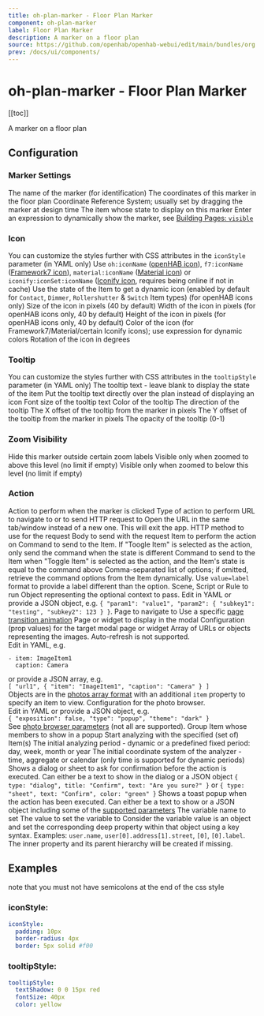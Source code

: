 ```yaml
---
title: oh-plan-marker - Floor Plan Marker
component: oh-plan-marker
label: Floor Plan Marker
description: A marker on a floor plan
source: https://github.com/openhab/openhab-webui/edit/main/bundles/org.openhab.ui/doc/components/oh-plan-marker.md
prev: /docs/ui/components/
---
```


# oh-plan-marker - Floor Plan Marker

<!-- Put a screenshot here if relevant:
![](./images/oh-plan-marker/header.jpg)
-->

[[toc]]

<!-- Note: you can overwrite the definition-provided description and add your own intro/additional sections instead -->
<!-- DO NOT REMOVE the following comments if you intend to keep the definition-provided description -->
<!-- GENERATED componentDescription -->
A marker on a floor plan
<!-- GENERATED /componentDescription -->

## Configuration

<!-- DO NOT REMOVE the following comments -->
<!-- GENERATED props -->
### Marker Settings
<div class="props">
<PropGroup name="marker" label="Marker Settings">
<PropBlock type="TEXT" name="name" label="Name">
  <PropDescription>
    The name of the marker (for identification)
  </PropDescription>
</PropBlock>
<PropBlock type="TEXT" name="coords" label="Coordinates">
  <PropDescription>
    The coordinates of this marker in the floor plan Coordinate Reference System; usually set by dragging the marker at design time
  </PropDescription>
</PropBlock>
<PropBlock type="TEXT" name="item" label="Item" context="item">
  <PropDescription>
    The item whose state to display on this marker
  </PropDescription>
</PropBlock>
<PropBlock type="TEXT" name="visible" label="Visibility">
  <PropDescription>
    Enter an expression to dynamically show the marker, see <a class="external text-color-blue" target="_blank" href="https://www.openhab.org/docs/ui/building-pages.html#widgets-definition-usage">Building Pages: <code>visible</code></a>
  </PropDescription>
</PropBlock>
</PropGroup>
</div>

### Icon
<div class="props">
<PropGroup name="icon" label="Icon">
  You can customize the styles further with CSS attributes in the <code>iconStyle</code> parameter (in YAML only)
<PropBlock type="TEXT" name="icon" label="Icon">
  <PropDescription>
    Use <code>oh:iconName</code> (<a class="external text-color-blue" target="_blank" href="https://www.openhab.org/link/icons">openHAB icon</a>), <code>f7:iconName</code> (<a class="external text-color-blue" target="_blank" href="https://framework7.io/icons/">Framework7 icon</a>), <code>material:iconName</code> (<a class="external text-color-blue" target="_blank" href="https://jossef.github.io/material-design-icons-iconfont/">Material icon</a>) or <code>iconify:iconSet:iconName</code> (<a class="external text-color-blue" target="_blank" href="https://icon-sets.iconify.design">Iconify icon</a>, requires being online if not in cache)
  </PropDescription>
</PropBlock>
<PropBlock type="BOOLEAN" name="iconUseState" label="Icon depends on state">
  <PropDescription>
    Use the state of the Item to get a dynamic icon (enabled by default for <code>Contact</code>, <code>Dimmer</code>, <code>Rollershutter</code> & <code>Switch</code> Item types) (for openHAB icons only)
  </PropDescription>
</PropBlock>
<PropBlock type="INTEGER" name="iconSize" label="Icon Size">
  <PropDescription>
    Size of the icon in pixels (40 by default)
  </PropDescription>
</PropBlock>
<PropBlock type="INTEGER" name="iconWidth" label="Icon Width">
  <PropDescription>
    Width of the icon in pixels (for openHAB icons only, 40 by default)
  </PropDescription>
</PropBlock>
<PropBlock type="INTEGER" name="iconHeight" label="Icon Height">
  <PropDescription>
    Height of the icon in pixels (for openHAB icons only, 40 by default)
  </PropDescription>
</PropBlock>
<PropBlock type="TEXT" name="iconColor" label="Icon Color">
  <PropDescription>
    Color of the icon (for Framework7/Material/certain Iconify icons); use expression for dynamic colors
  </PropDescription>
</PropBlock>
<PropBlock type="INTEGER" name="iconRotation" label="Icon Rotation">
  <PropDescription>
    Rotation of the icon in degrees
  </PropDescription>
</PropBlock>
</PropGroup>
</div>

### Tooltip
<div class="props">
<PropGroup name="tooltip" label="Tooltip">
  You can customize the styles further with CSS attributes in the <code>tooltipStyle</code> parameter (in YAML only)
<PropBlock type="TEXT" name="tooltip" label="Tooltip Text">
  <PropDescription>
    The tooltip text - leave blank to display the state of the item
  </PropDescription>
</PropBlock>
<PropBlock type="BOOLEAN" name="tooltipPermanent" label="Always display the tooltip">
</PropBlock>
<PropBlock type="BOOLEAN" name="useTooltipAsLabel" label="Use Tooltip as Label">
  <PropDescription>
    Put the tooltip text directly over the plan instead of displaying an icon
  </PropDescription>
</PropBlock>
<PropBlock type="TEXT" name="tooltipFontSize" label="Tooltip Font Size">
  <PropDescription>
    Font size of the tooltip text
  </PropDescription>
</PropBlock>
<PropBlock type="TEXT" name="tooltipColor" label="Tooltip color">
  <PropDescription>
    Color of the tooltip
  </PropDescription>
</PropBlock>
<PropBlock type="TEXT" name="tooltipDirection" label="Tooltip Direction">
  <PropDescription>
    The direction of the tooltip
  </PropDescription>
  <PropOptions>
    <PropOption value="top" label="Top" />
    <PropOption value="bottom" label="Bottom" />
    <PropOption value="left" label="Left" />
    <PropOption value="right" label="Right" />
    <PropOption value="center" label="Center" />
    <PropOption value="auto" label="Auto" />
  </PropOptions>
</PropBlock>
<PropBlock type="INTEGER" name="tooltipOffsetX" label="Tooltip Offset X">
  <PropDescription>
    The X offset of the tooltip from the marker in pixels
  </PropDescription>
</PropBlock>
<PropBlock type="INTEGER" name="tooltipOffsetY" label="Tooltip Offset Y">
  <PropDescription>
    The Y offset of the tooltip from the marker in pixels
  </PropDescription>
</PropBlock>
<PropBlock type="DECIMAL" name="tooltipOpacity" label="Tooltip Opacity">
  <PropDescription>
    The opacity of the tooltip (0-1)
  </PropDescription>
</PropBlock>
</PropGroup>
</div>

### Zoom Visibility
<div class="props">
<PropGroup name="zoomVisibility" label="Zoom Visibility">
  Hide this marker outside certain zoom labels
<PropBlock type="INTEGER" name="zoomVisibilityMin" label="Zoom Visibility Minimum">
  <PropDescription>
    Visible only when zoomed to above this level (no limit if empty)
  </PropDescription>
</PropBlock>
<PropBlock type="INTEGER" name="zoomVisibilityMax" label="Zoom Visibility Maximum">
  <PropDescription>
    Visible only when zoomed to below this level (no limit if empty)
  </PropDescription>
</PropBlock>
</PropGroup>
</div>

### Action
<div class="props">
<PropGroup name="actions" label="Action">
  Action to perform when the marker is clicked
<PropBlock type="TEXT" name="action" label="Action">
  <PropDescription>
    Type of action to perform
  </PropDescription>
  <PropOptions>
    <PropOption value="navigate" label="Navigate to page" />
    <PropOption value="command" label="Send command" />
    <PropOption value="toggle" label="Toggle Item" />
    <PropOption value="options" label="Command options" />
    <PropOption value="rule" label="Run scene, script or rule" />
    <PropOption value="popup" label="Open popup" />
    <PropOption value="popover" label="Open popover" />
    <PropOption value="sheet" label="Open sheet" />
    <PropOption value="photos" label="Open photo browser" />
    <PropOption value="group" label="Group details" />
    <PropOption value="analyzer" label="Analyze item(s)" />
    <PropOption value="url" label="Navigate to external URL" />
    <PropOption value="http" label="Send HTTP request" />
    <PropOption value="variable" label="Set Variable" />
  </PropOptions>
</PropBlock>
<PropBlock type="TEXT" name="actionUrl" label="Action URL" context="url">
  <PropDescription>
    URL to navigate to or to send HTTP request to
  </PropDescription>
</PropBlock>
<PropBlock type="BOOLEAN" name="actionUrlSameWindow" label="Open in same tab/window">
  <PropDescription>
    Open the URL in the same tab/window instead of a new one. This will exit the app.
  </PropDescription>
</PropBlock>
<PropBlock type="TEXT" name="actionHttpMethod" label="HTTP Method">
  <PropDescription>
    HTTP method to use for the request
  </PropDescription>
  <PropOptions>
    <PropOption value="GET" label="GET" />
    <PropOption value="POST" label="POST" />
    <PropOption value="PUT" label="PUT" />
    <PropOption value="DELETE" label="DELETE" />
  </PropOptions>
</PropBlock>
<PropBlock type="TEXT" name="actionHttpBody" label="HTTP Body">
  <PropDescription>
    Body to send with the request
  </PropDescription>
</PropBlock>
<PropBlock type="TEXT" name="actionItem" label="Action Item" context="item">
  <PropDescription>
    Item to perform the action on
  </PropDescription>
</PropBlock>
<PropBlock type="TEXT" name="actionCommand" label="Action Command">
  <PropDescription>
    Command to send to the Item. If "Toogle Item" is selected as the action, only send the command when the state is different
  </PropDescription>
</PropBlock>
<PropBlock type="TEXT" name="actionCommandAlt" label="Action Toggle Command">
  <PropDescription>
    Command to send to the Item when "Toggle Item" is selected as the action, and the Item's state is equal to the command above
  </PropDescription>
</PropBlock>
<PropBlock type="TEXT" name="actionOptions" label="Command Options">
  <PropDescription>
    Comma-separated list of options; if omitted, retrieve the command options from the Item dynamically. Use <code>value=label</code> format to provide a label different than the option.
  </PropDescription>
</PropBlock>
<PropBlock type="TEXT" name="actionRule" label="Scene, Script or Rule" context="rule">
  <PropDescription>
    Scene, Script or Rule to run
  </PropDescription>
</PropBlock>
<PropBlock type="TEXT" name="actionRuleContext" label="Context" context="script">
  <PropDescription>
    Object representing the optional context to pass. Edit in YAML or provide a JSON object, e.g. <code>{ "param1": "value1", "param2": { "subkey1": "testing", "subkey2": 123 } }</code>.
  </PropDescription>
</PropBlock>
<PropBlock type="TEXT" name="actionPage" label="Page" context="page">
  <PropDescription>
    Page to navigate to
  </PropDescription>
</PropBlock>
<PropBlock type="TEXT" name="actionPageTransition" label="Transition Effect">
  <PropDescription>
    Use a specific <a class="external text-color-blue" target="_blank" href="https://framework7.io/docs/view.html#custom-page-transitions">page transition animation</a>
  </PropDescription>
  <PropOptions>
    <PropOption value="f7-circle" label="Circle" />
    <PropOption value="f7-cover" label="Cover" />
    <PropOption value="f7-cover-v" label="Cover from bottom" />
    <PropOption value="f7-dive" label="Dive" />
    <PropOption value="f7-fade" label="Fade" />
    <PropOption value="f7-flip" label="Flip" />
    <PropOption value="f7-parallax" label="Parallax" />
    <PropOption value="f7-push" label="Push" />
  </PropOptions>
</PropBlock>
<PropBlock type="TEXT" name="actionModal" label="Modal Page or Widget" context="pagewidget">
  <PropDescription>
    Page or widget to display in the modal
  </PropDescription>
</PropBlock>
<PropBlock type="TEXT" name="actionModalConfig" label="Modal component configuration" context="props">
  <PropDescription>
    Configuration (prop values) for the target modal page or widget
  </PropDescription>
</PropBlock>
<PropBlock type="TEXT" name="actionPhotos" label="Images to show">
  <PropDescription>
    Array of URLs or objects representing the images. Auto-refresh is not supported.<br />Edit in YAML, e.g.<br /><code><pre>- item: ImageItem1<br />  caption: Camera</pre></code>or provide a JSON array, e.g.<br /><code>[ "url1", { "item": "ImageItem1", "caption": "Camera" } ]</code><br />Objects are in the <a class="external text-color-blue" target="_blank" href="https://framework7.io/docs/photo-browser.html#photos-array">photos array format</a> with an additional <code>item</code> property to specify an item to view.
  </PropDescription>
</PropBlock>
<PropBlock type="TEXT" name="actionPhotoBrowserConfig" label="Photo browser configuration">
  <PropDescription>
    Configuration for the photo browser.<br />Edit in YAML or provide a JSON object, e.g.<br /><code>{ "exposition": false, "type": "popup", "theme": "dark" }</code><br /> See <a class="external text-color-blue" target="_blank" href="https://framework7.io/docs/photo-browser.html#photo-browser-parameters">photo browser parameters</a> (not all are supported).
  </PropDescription>
</PropBlock>
<PropBlock type="TEXT" name="actionGroupPopupItem" label="Group Popup Item" context="item">
  <PropDescription>
    Group Item whose members to show in a popup
  </PropDescription>
</PropBlock>
<PropBlock type="TEXT" name="actionAnalyzerItems" label="Item(s) to Analyze" required="true" context="item">
  <PropDescription>
    Start analyzing with the specified (set of) Item(s)
  </PropDescription>
</PropBlock>
<PropBlock type="TEXT" name="actionAnalyzerChartType" label="Chart Type">
  <PropDescription>
    The initial analyzing period - dynamic or a predefined fixed period: day, week, month or year
  </PropDescription>
  <PropOptions>
    <PropOption value="(empty)" label="Dynamic" />
    <PropOption value="day" label="Day" />
    <PropOption value="isoWeek" label="Week (starting on Mondays)" />
    <PropOption value="month" label="Month" />
    <PropOption value="year" label="Year" />
  </PropOptions>
</PropBlock>
<PropBlock type="TEXT" name="actionAnalyzerCoordSystem" label="Initial Coordinate System">
  <PropDescription>
    The initial coordinate system of the analyzer - time, aggregate or calendar (only time is supported for dynamic periods)
  </PropDescription>
  <PropOptions>
    <PropOption value="time" label="Time" />
    <PropOption value="aggregate" label="Aggregate" />
    <PropOption value="calendar" label="Calendar" />
  </PropOptions>
</PropBlock>
<PropBlock type="TEXT" name="actionConfirmation" label="Action Confirmation">
  <PropDescription>
    Shows a dialog or sheet to ask for confirmation before the action is executed. Can either be a text to show in the dialog or a JSON object <code>{ type: "dialog", title: "Confirm", text: "Are you sure?" }</code> or <code>{ type: "sheet", text: "Confirm", color: "green" }</code>
  </PropDescription>
</PropBlock>
<PropBlock type="TEXT" name="actionFeedback" label="Action Feedback">
  <PropDescription>
    Shows a toast popup when the action has been executed. Can either be a text to show or a JSON object including some of the <a class="external text-color-blue" target="_blank" href="https://framework7.io/docs/toast.html#toast-parameters">supported parameters</a>
  </PropDescription>
</PropBlock>
<PropBlock type="TEXT" name="actionVariable" label="Variable">
  <PropDescription>
    The variable name to set
  </PropDescription>
</PropBlock>
<PropBlock type="TEXT" name="actionVariableValue" label="Variable Value">
  <PropDescription>
    The value to set the variable to
  </PropDescription>
</PropBlock>
<PropBlock type="TEXT" name="actionVariableKey" label="Variable Key">
  <PropDescription>
    Consider the variable value is an object and set the corresponding deep property within that object using a key syntax. Examples: <code>user.name</code>, <code>user[0].address[1].street</code>, <code>[0]</code>, <code>[0].label</code>. The inner property and its parent hierarchy will be created if missing.
  </PropDescription>
</PropBlock>
</PropGroup>
</div>


<!-- GENERATED /props -->

## Examples

note that you must not have semicolons at the end of the css style

### iconStyle: 

```yaml
iconStyle:
  padding: 10px
  border-radius: 4px
  border: 5px solid #f00
```

### tooltipStyle:

```yaml
tooltipStyle:
  textShadow: 0 0 15px red
  fontSize: 40px
  color: yellow
```

<!-- If applicable describe how properties are forwarded to a underlying component from Framework7, ECharts, etc.:
### Inherited Properties

-->

<!-- If applicable describe the slots recognized by the component and what they represent:
### Slots

#### `default`

The contents of the oh-plan-marker.

-->

<!-- Add as many examples as desired - put the YAML in a details container when it becomes too long (~150/200+ lines):
## Examples

### Example 1

![](./images/oh-plan-marker/example1.jpg)

```yaml
component: oh-plan-marker
config:
  prop1: value1
  prop2: value2
```

### Example 2

![](./images/oh-plan-marker/example2.jpg)

::: details YAML
```yaml
component: oh-plan-marker
config:
  prop1: value1
  prop2: value2
slots
```
:::

-->

<!-- Try to clean up URLs to the forum (https://community.openhab.org/t/<threadID>[/<postID>] should suffice)
## Community Resources

- [Community Post 1](https://community.openhab.org/t/12345)
- [Community Post 2](https://community.openhab.org/t/23456)
-->
